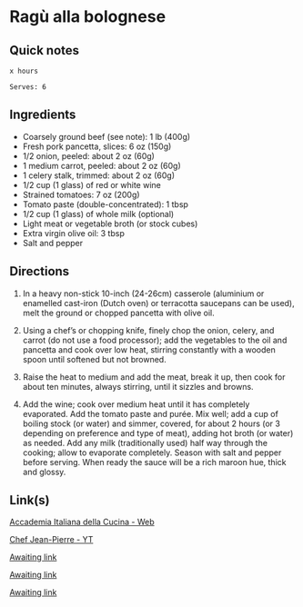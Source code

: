 # Ragù alla bolognese

## Quick notes 
```
x hours

Serves: 6
```

## Ingredients
+ Coarsely ground beef (see note): 1 lb (400g)
+ Fresh pork pancetta, slices: 6 oz (150g)
+ 1/2 onion, peeled: about 2 oz (60g)
+ 1 medium carrot, peeled: about 2 oz (60g)
+ 1 celery stalk, trimmed: about 2 oz (60g)
+ 1/2 cup (1 glass) of red or white wine
+ Strained tomatoes: 7 oz (200g)
+ Tomato paste (double-concentrated): 1 tbsp
+ 1/2 cup (1 glass) of whole milk (optional)
+ Light meat or vegetable broth (or stock cubes)
+ Extra virgin olive oil: 3 tbsp
+ Salt and pepper



## Directions
1. In a heavy non-stick 10-inch (24-26cm) casserole (aluminium or enamelled cast-iron (Dutch oven) or terracotta saucepans can be used), melt the ground or chopped pancetta with olive oil.

1. Using a chef’s or chopping knife, finely chop the onion, celery, and carrot (do not use a food processor); add the vegetables to the oil and pancetta and cook over low heat, stirring constantly with a wooden spoon until softened but not browned.

1. Raise the heat to medium and add the meat, break it up, then cook for about ten minutes, always stirring, until it sizzles and browns.

1. Add the wine; cook over medium heat until it has completely evaporated. Add the tomato paste and purée. Mix well; add a cup of boiling stock (or water) and simmer, covered, for about 2 hours (or 3 depending on preference and type of meat), adding hot broth (or water) as needed. Add any milk (traditionally used) half way through the cooking; allow to evaporate completely. Season with salt and pepper before serving. When ready the sauce will be a rich maroon hue, thick and glossy.



## Link(s)
[Accademia Italiana della Cucina - Web](https://www.accademiaitalianadellacucina.it/sites/default/files/Rag%C3%B9%20alla%20bolognese%20-%20updated%20recipe_20%20April%202023.pdf)

[Chef Jean-Pierre - YT](https://www.youtube.com/watch?v=LEZOwA_Qb-Q)

[Awaiting link](url)

[Awaiting link](url)

[Awaiting link](url)
